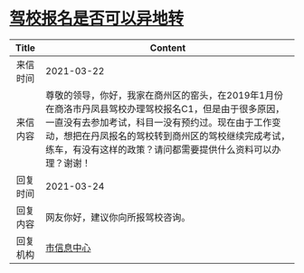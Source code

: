# <a href="http://www.shangluo.gov.cn/zmhd/ldxxxx.jsp?urltype=leadermail.LeaderMailContentUrl&wbtreeid=1112&leadermailid=7056">驾校报名是否可以异地转</a>
| Title |                                                                   Content                                                                   |
|:-----:|---------------------------------------------------------------------------------------------------------------------------------------------|
| 来信时间  | 2021-03-22                                                                                                                                  |
| 来信内容  | 尊敬的领导，你好，我家在商州区的窑头，在2019年1月份在商洛市丹凤县驾校办理驾校报名C1，但是由于很多原因，一直没有去参加考试，科目一没有预约过。现在由于工作变动，想把在丹凤报名的驾校转到商州区的驾校继续完成考试，练车，有没有这样的政策？请问都需要提供什么资料可以办理？谢谢！ |
| 回复时间  | 2021-03-24                                                                                                                                  |
| 回复内容  | 网友你好，建议你向所报驾校咨询。                                                                                                                            |
| 回复机构  | <a href="../../category/agencies/市信息中心.md">市信息中心</a>                                                                                        |